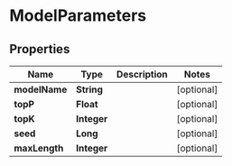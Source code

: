 

# ModelParameters


## Properties

| Name | Type | Description | Notes |
|------------ | ------------- | ------------- | -------------|
|**modelName** | **String** |  |  [optional] |
|**topP** | **Float** |  |  [optional] |
|**topK** | **Integer** |  |  [optional] |
|**seed** | **Long** |  |  [optional] |
|**maxLength** | **Integer** |  |  [optional] |



